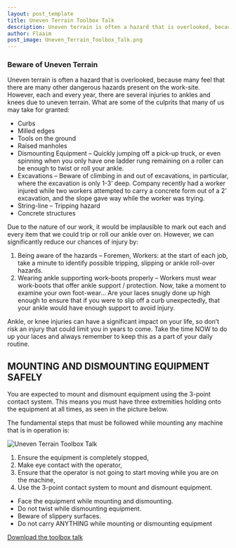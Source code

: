 ```yaml
---
layout: post_template
title: Uneven Terrain Toolbox Talk
description: Uneven terrain is often a hazard that is overlooked, because many feel that there are many other dangerous hazards present on the work-site.  However, each and every year, there are several injuries to ankles and knees due to uneven terrain.  What are some of the culprits that many of us may take for granted
author: Flaaim
post_image: Uneven_Terrain_Toolbox_Talk.png
---
```


### Beware of Uneven Terrain
Uneven terrain is often a hazard that is overlooked, because many feel that there are many other dangerous hazards present on the work-site.  However, each and every year, there are several injuries to ankles and knees due to uneven terrain.  What are some of the culprits that many of us may take for granted:



- Curbs 
- Milled edges
- Tools on the ground
- Raised manholes
- Dismounting Equipment – Quickly jumping off a pick-up truck, or even spinning when you only have one ladder rung remaining on a roller can be enough to twist or roll your ankle.
- Excavations – Beware of climbing in and out of excavations, in particular, where the excavation is only 1-3’ deep.  Company recently had a worker injured while two workers attempted to carry a concrete form out of a 2’ excavation, and the slope gave way while the worker was trying.
- String-line – Tripping hazard
- Concrete structures

Due to the nature of our work, it would be implausible to mark out each and every item that we could trip or roll our ankle over on.  However, we can significantly reduce our chances of injury by:

1. Being aware of the hazards – Foremen, Workers: at the start of each job, take a minute to identify possible tripping, slipping or ankle roll-over hazards.
2. Wearing ankle supporting work-boots properly – Workers must wear work-boots that offer ankle support / protection.  Now, take a moment to examine your own foot-wear… Are your laces snugly done up high enough to ensure that if you were to slip off a curb unexpectedly, that your ankle would have enough support to avoid injury.

Ankle, or knee injuries can have a significant impact on your life, so don’t risk an injury that could limit you in years to come.  Take the time NOW to do up your laces and always remember to keep this as a part of your daily routine.


## MOUNTING AND DISMOUNTING EQUIPMENT SAFELY

You are expected to mount and dismount equipment using the 3-point contact system.  This means you must have three extremities holding onto the equipment at all times, as seen in the picture below.

The fundamental steps that must be followed while mounting any machine that is in operation is:

![Uneven Terrain Toolbox Talk](https://safetyworkblog.com/assets/Uneven_Terrain_Toolbox_Talk2.png) 

1.	Ensure the equipment is completely stopped,
2.	Make eye contact with the operator, 
3.	Ensure that the operator is not going to start moving while you are on the machine,
4.	Use the 3-point contact system to mount and dismount equipment.
- Face the equipment while mounting and dismounting.
- Do not twist while dismounting equipment.
- Beware of slippery surfaces.
- Do not carry ANYTHING while mounting or dismounting equipment

[Download the toolbox talk](https://safetyworkblog.com/assets/template/Uneven_Terrain_Toolbox_Talk.docx)
 











